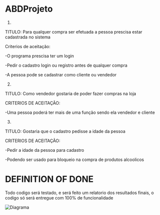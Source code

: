 # ABDProjeto

1.
TITULO: Para qualquer compra ser efetuada a pessoa prescisa estar cadastrada no sistema

Criterios de aceitação:

-O programa prescisa ter um login

-Pedir o cadastro login ou registro antes de qualquer compra

-A pessoa pode se cadastrar como cliente ou vendedor

2.
TITULO: Como vendedor gostaria de poder fazer compras na loja 

CRITERIOS DE ACEITAÇÃO:

-Uma pessoa poderá ter mais de uma função sendo ela vendedor e cliente


3.
TITULO: Gostaria que o cadastro pedisse a idade da pessoa

CRITERIOS DE ACEITAÇÃO: 

-Pedir a idade da pessoa para cadastro

-Podendo ser usado para bloqueio na compra de produtos alcoolicos

# DEFINITION OF DONE

Todo codigo será testado, e será feito um relatorio dos resultados finais, o codigo só será entregue com 100% de funcionalidade





![Diagrama](https://user-images.githubusercontent.com/77684423/193470666-448f9444-d4a1-47e7-91ce-074a815abf87.jpg)

